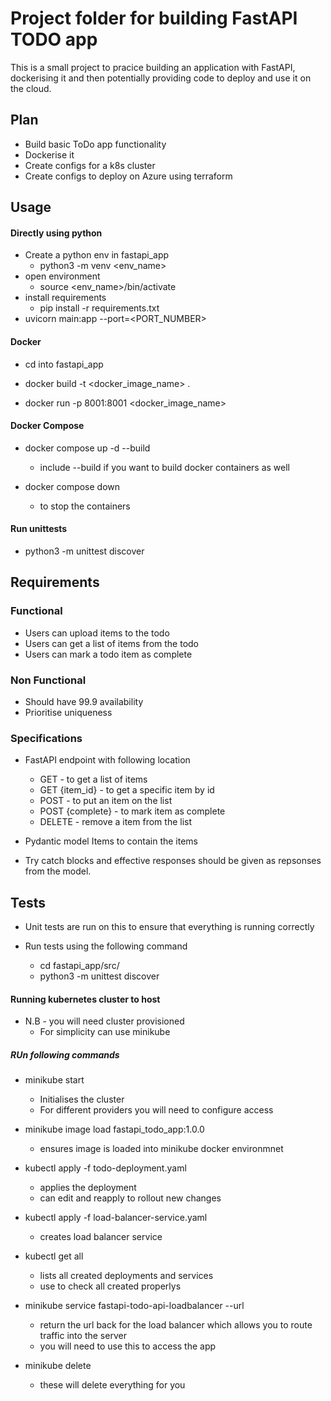 # Project folder for building FastAPI TODO app

This is a small project to pracice building an application with FastAPI, dockerising it and then potentially providing code to deploy and use it on the cloud. 

## Plan
- Build basic ToDo app functionality
- Dockerise it
- Create configs for a k8s cluster
- Create configs to deploy on Azure using terraform

## Usage

#### Directly using python
- Create a python env in fastapi_app
    - python3 -m venv <env_name>
- open environment 
    - source <env_name>/bin/activate
- install requirements
    - pip install -r requirements.txt
- uvicorn main:app --port=<PORT_NUMBER> 

#### Docker
- cd into fastapi_app

- docker build -t <docker_image_name> .
- docker run  -p 8001:8001 <docker_image_name>


#### Docker Compose
- docker compose up -d --build
    - include --build if you want to build docker containers as well 

- docker compose down
    - to stop the containers     


#### Run unittests
- python3 -m unittest discover



## Requirements
### Functional
- Users can upload items to the todo
- Users can get a list of items from the todo
- Users can mark a todo item as complete

### Non Functional
- Should have 99.9 availability
- Prioritise uniqueness

### Specifications
- FastAPI endpoint with following location
    - GET - to get a list of items
    - GET {item_id} - to get a specific item by id
    - POST - to put an item on the list
    - POST {complete} - to mark item as complete 
    - DELETE - remove a item from the list
- Pydantic model Items to contain the items

- Try catch blocks and effective responses should be given as repsonses from the model. 


## Tests
- Unit tests are run on this to ensure that everything is running correctly

- Run tests using the following command
    - cd fastapi_app/src/ 
    - python3 -m unittest discover


#### Running kubernetes cluster to host
- N.B - you will need cluster provisioned
    - For simplicity can use minikube

##### RUn following commands
- minikube start 
    - Initialises the cluster
    - For different providers you will need to configure access

-  minikube image load fastapi_todo_app:1.0.0
    - ensures image is loaded into minikube docker environmnet

- kubectl apply -f todo-deployment.yaml
    - applies the deployment
    - can edit and reapply to rollout new changes 

- kubectl apply -f load-balancer-service.yaml
    - creates load balancer service 

- kubectl get all 
    - lists all created deployments and services 
    - use to check all created properlys

- minikube service fastapi-todo-api-loadbalancer --url
    - return the url back for the load balancer which allows you to route traffic into the server
    - you will need to use this to access the app

- minikube delete 
    - these will delete everything for you 


